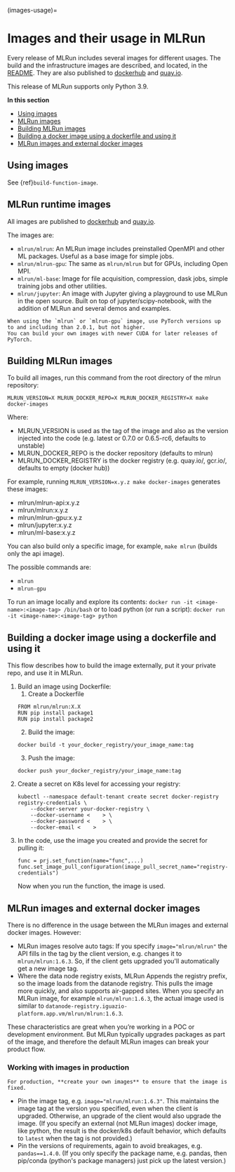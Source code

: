 (images-usage)=
# Images and their usage in MLRun

Every release of MLRun includes several images for different usages. The build and the infrastructure images are described, and located, in the [README](https://github.com/mlrun/mlrun/blob/development/dockerfiles/README.md). They are also published to [dockerhub](https://hub.docker.com/u/mlrun) and [quay.io](https://quay.io/organization/mlrun).

This release of MLRun supports only Python 3.9.

**In this section**
- [Using images](#using-images)
- [MLRun images](#mlrun-images)
- [Building MLRun images](#building-mlrun-images)
- [Building a docker image using a dockerfile and using it](#building-a-docker-image-using-a-dockerfile-and-using-it)
- [MLRun images and external docker images](#mlrun-images-and-external-docker-images)

## Using images

See {ref}`build-function-image`.

## MLRun runtime images  

All images are published to 
[dockerhub](https://hub.docker.com/u/mlrun) and [quay.io](https://quay.io/organization/mlrun).

The images are:

- `mlrun/mlrun`: An MLRun image includes preinstalled OpenMPI and other ML packages. Useful as a base image for simple jobs. 
- `mlrun/mlrun-gpu`: The same as `mlrun/mlrun` but for GPUs, including Open MPI. 
- `mlrun/ml-base`: Image for file acquisition, compression, dask jobs, simple training jobs and other utilities.
- `mlrun/jupyter`: An image with Jupyter giving a playground to use MLRun in the open source. Built on top of jupyter/scipy-notebook, with the addition of MLRun and several demos and examples.

```{admonition} Note
When using the `mlrun` or `mlrun-gpu` image, use PyTorch versions up to and including than 2.0.1, but not higher. 
You can build your own images with newer CUDA for later releases of PyTorch.
```



## Building MLRun images

To build all images, run this command from the root directory of the mlrun repository:

`MLRUN_VERSION=X MLRUN_DOCKER_REPO=X MLRUN_DOCKER_REGISTRY=X make docker-images`

Where:
- MLRUN_VERSION is used as the tag of the image and also as the version injected into the code (e.g. latest or 0.7.0 or 0.6.5-rc6, defaults to unstable)
- MLRUN_DOCKER_REPO is the docker repository (defaults to mlrun)
- MLRUN_DOCKER_REGISTRY is the docker registry (e.g. quay.io/, gcr.io/, defaults to empty (docker hub))

For example, running `MLRUN_VERSION=x.y.z make docker-images` generates these images:
- mlrun/mlrun-api:x.y.z
- mlrun/mlrun:x.y.z
- mlrun/mlrun-gpu:x.y.z
- mlrun/jupyter:x.y.z
- mlrun/ml-base:x.y.z

You can also build only a specific image, for example, `make mlrun` (builds only the api image).

The possible commands are:
- `mlrun`
- `mlrun-gpu`

To run an image locally and explore its contents: `docker run -it <image-name>:<image-tag> /bin/bash`
or to load python (or run a script): `docker run -it <image-name>:<image-tag> python`

## Building a docker image using a dockerfile and using it

This flow describes how to build the image externally, put it your private repo, and use it in MLRun.

1. Build an image using Dockerfile:
   1. Create a Dockerfile
   ```
   FROM mlrun/mlrun:X.X
   RUN pip install package1
   RUN pip install package2
   ```
   2. Build the image:
	```
	docker build -t your_docker_registry/your_image_name:tag
	```
   3. Push the image:
   ```
   docker push your_docker_registry/your_image_name:tag
   ```
2. Create a secret on K8s level for accessing your registry:
   ```
   kubectl --namespace default-tenant create secret docker-registry registry-credentials \
       --docker-server your-docker-registry \
       --docker-username <    > \
       --docker-password <    > \
       --docker-email <    >
   ```
3. In the code, use the image you created and provide the secret for pulling it:
   ```
   func = prj.set_function(name="func",...)
   func.set_image_pull_configuration(image_pull_secret_name="registry-credentials")
   ```
   Now when you run the function, the image is used.


## MLRun images and external docker images

There is no difference in the usage between the MLRun images and external docker images. However:
- MLRun images resolve auto tags: If you specify ```image="mlrun/mlrun"``` the API fills in the tag by the client version, e.g. changes it to `mlrun/mlrun:1.6.3`. So, if the client gets upgraded you'll automatically get a new image tag. 
- Where the data node registry exists, MLRun Appends the registry prefix, so the image loads from the datanode registry. This pulls the image more quickly, and also supports air-gapped sites. When you specify an MLRun image, for example `mlrun/mlrun:1.6.3`, the actual image used is similar to `datanode-registry.iguazio-platform.app.vm/mlrun/mlrun:1.6.3`.

These characteristics are great when you’re working in a POC or development environment. But MLRun typically upgrades packages as part of the image, and therefore the default MLRun images can break your product flow. 

### Working with images in production
```{admonition} Warning
For production, **create your own images** to ensure that the image is fixed.
```

- Pin the image tag, e.g. `image="mlrun/mlrun:1.6.3"`. This maintains the image tag at the version you specified, even when the client is upgraded. Otherwise, an upgrade of the client would also upgrade the image. (If you specify an external (not MLRun images) docker image, like python, the result is the docker/k8s default behavior, which defaults to `latest` when the tag is not provided.)
- Pin the versions of requirements, again to avoid breakages, e.g. `pandas==1.4.0`. (If you only specify the package name, e.g. pandas, then pip/conda (python's package managers) just pick up the latest version.)
